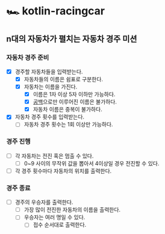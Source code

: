# 🏎️ kotlin-racingcar

## n대의 자동차가 펼치는 자동차 경주 미션

### 자동차 경주 준비

- [x] 경주할 자동차들을 입력받는다.
    - [x] 자동차들의 이름은 쉼표로 구분한다.
    - [x] 자동차는 이름을 가진다.
        - [x] 이름은 1자 이상 5자 이하만 가능하다.
        - [x] [공백](https://github.com/junseo511)으로만 이루어진 이름은 불가하다.
        - [x] 자동차 이름은 중복이 불가하다.
- [x] 자동차 경주 횟수를 입력받는다.
    - [ ] 자동차 경주 횟수는 1회 이상만 가능하다.

### 경주 진행

- [ ] 각 자동차는 전진 혹은 멈출 수 있다.
    - [ ] 0~9 사이의 무작위 값을 뽑아서 4이상일 경우 전진할 수 있다.
- [ ] 각 경주 횟수마다 자동차의 위치를 출력한다.

### 경주 종료

- [ ] 경주의 우승자를 출력한다.
    - [ ] 가장 많이 전진한 자동차의 이름을 출력한다.
    - [ ] 우승자는 여러 명일 수 있다.
        - [ ] 접수 순서대로 출력한다.